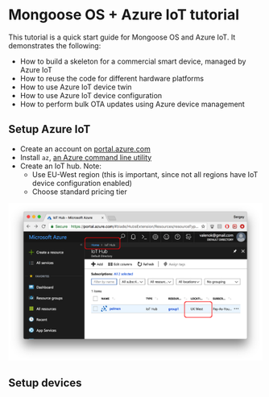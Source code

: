 # Mongoose OS + Azure IoT tutorial

This tutorial is a quick start guide for Mongoose OS and Azure IoT. It demonstrates the following:

- How to build a skeleton for a commercial smart device, managed by Azure IoT
- How to reuse the code for different hardware platforms
- How to use Azure IoT device twin
- How to use Azure IoT device configuration
- How to perform bulk OTA updates using Azure device management


## Setup Azure IoT

<!-- <img class="w-50 float-right ml-3 pl-4" src="images/azure1.png" /> -->

- Create an account on [portal.azure.com](http://portal.azure.com)
- Install `az`, [an Azure command line utility](https://docs.microsoft.com/en-us/cli/azure/install-azure-cli?view=azure-cli-latest")
- Create an IoT hub. Note:
   * Use EU-West region (this is important, since not all regions have IoT device configuration enabled)
   * Choose standard pricing tier

![](images/azure1.png)
<!-- <div class="clearfix" /> -->

## Setup devices


